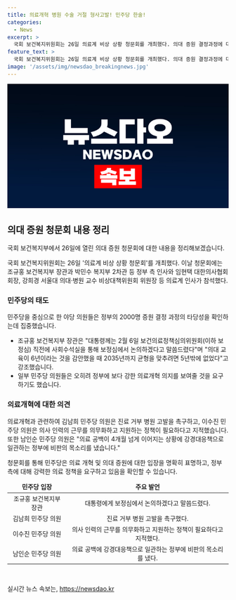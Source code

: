 ```yaml
---
title: 의료개혁 병원 수술 거절 형사고발! 민주당 한술!
categories:
  - News
excerpt: >
  국회 보건복지위원회는 26일 의료계 비상 상황 청문회를 개최했다. 의대 증원 결정과정에 대한 논란과 함께, 의료계 비상 상황에 대한 대응과 의료개혁 등이 집중적으로 논의되었다. 민주당을 중심으로 한 야당 의원들은 정부의 의대 증원 결정 과정의 타당성을 확인하는 질문을 쏟아냈으며, 의료법에 따른 진료 거부 병원의 고발을 요구하기도 했다. 이를 통해 의료계와 정부 간의 강한 대립이 예상됐던 상황과 달리, 의료개혁에 대한 공감 표현이 양쪽에서 나오는 양상이었다.
feature_text: >
  국회 보건복지위원회는 26일 의료계 비상 상황 청문회를 개최했다. 의대 증원 결정과정에 대한 논란과 함께, 의료계 비상 상황에 대한 대응과 의료개혁 등이 집중적으로 논의되었다. 민주당을 중심으로 한 야당 의원들은 정부의 의대 증원 결정 과정의 타당성을 확인하는 질문을 쏟아냈으며, 의료법에 따른 진료 거부 병원의 고발을 요구하기도 했다. 이를 통해 의료계와 정부 간의 강한 대립이 예상됐던 상황과 달리, 의료개혁에 대한 공감 표현이 양쪽에서 나오는 양상이었다.
image: '/assets/img/newsdao_breakingnews.jpg'
---
```


<p><img src="/assets/img/newsdao_breakingnews.jpg" alt="koreaapp 속보" /></p>

<h2 data-ke-size="size26">의대 증원 청문회 내용 정리</h2>

<p>국회 보건복지부에서 26일에 열린 의대 증원 청문회에 대한 내용을 정리해보겠습니다.</p>

<p data-ke-size="size16">국회 보건복지위원회는 26일 '의료계 비상 상황 청문회'를 개최했다. 이날 청문회에는 조규홍 보건복지부 장관과 박민수 복지부 2차관 등 정부 측 인사와 임현택 대한의사협회 회장, 강희경 서울대 의대·병원 교수 비상대책위원회 위원장 등 의료계 인사가 참석했다.</p>

<h3 data-ke-size="size24">민주당의 태도</h3>

<p data-ke-size="size16">민주당을 중심으로 한 야당 의원들은 정부의 2000명 증원 결정 과정의 타당성을 확인하는데 집중했습니다. </p>

<ul>
<li>조규홍 보건복지부 장관은 "대통령께는 2월 6일 보건의료정책심의위원회(이하 보정심) 직전에 사회수석실을 통해 보정심에서 논의하겠다고 말씀드렸다"며 "의대 교육이 6년이라는 것을 감안했을 때 2035년까지 균형을 맞추려면 5년밖에 없었다"고 강조했습니다.</li>
<li>일부 민주당 의원들은 오히려 정부에 보다 강한 의료개혁 의지를 보여줄 것을 요구하기도 했습니다.</li>
</ul>

<h3 data-ke-size="size24">의료개혁에 대한 의견</h3>

<p data-ke-size="size16">의료개혁과 관련하여 김남희 민주당 의원은 진료 거부 병원 고발을 촉구하고, 이수진 민주당 의원은 의사 인력의 근무를 의무화하고 지원하는 정책이 필요하다고 지적했습니다. 또한 남인순 민주당 의원은 "의료 공백이 4개월 넘게 이어지는 상황에 강경대응책으로 일관하는 정부에 비판의 목소리를 냈습니다."</p>

<p data-ke-size="size16">청문회를 통해 민주당은 의료 개혁 및 의대 증원에 대한 입장을 명확히 표명하고, 정부 측에 대해 강력한 의료 정책을 요구하고 있음을 확인할 수 있습니다.</p>

<table>
<thead>
<tr>
<td style="text-align: center; height: 17px;"><b>민주당 입장</b></td>
<td style="text-align: center; height: 17px;"><b>주요 발언</b></td>
</tr>
</thead>
<tbody>
<tr>
<td style="text-align: center; height: 17px;">조규홍 보건복지부 장관</td>
<td style="text-align: center; height: 17px;">대통령에게 보정심에서 논의하겠다고 말씀드렸다.</td>
</tr>
<tr>
<td style="text-align: center; height: 17px;">김남희 민주당 의원</td>
<td style="text-align: center; height: 17px;">진료 거부 병원 고발을 촉구했다.</td>
</tr>
<tr>
<td style="text-align: center; height: 17px;">이수진 민주당 의원</td>
<td style="text-align: center; height: 17px;">의사 인력의 근무를 의무화하고 지원하는 정책이 필요하다고 지적했다.</td>
</tr>
<tr>
<td style="text-align: center; height: 17px;">남인순 민주당 의원</td>
<td style="text-align: center; height: 17px;">의료 공백에 강경대응책으로 일관하는 정부에 비판의 목소리를 냈다.</td>
</tr>
</tbody>
</table>

<p data-ke-size="size16">&nbsp;</p>
실시간 뉴스 속보는, <a href="https://newsdao.kr" rel="dofollow">https://newsdao.kr</a>


